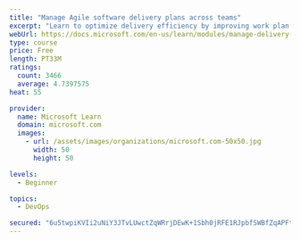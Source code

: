 ```yaml
---
title: "Manage Agile software delivery plans across teams"
excerpt: "Learn to optimize delivery efficiency by improving work plan visibility across teams."
webUrl: https://docs.microsoft.com/en-us/learn/modules/manage-delivery-plans/
type: course
price: Free
length: PT33M
ratings:
  count: 3466
  average: 4.7397575
heat: 55

provider:
  name: Microsoft Learn
  domain: microsoft.com
  images:
    - url: /assets/images/organizations/microsoft.com-50x50.jpg
      width: 50
      height: 50

levels:
  - Beginner

topics:
  - DevOps

secured: "6u5twpiKVIi2uNiY3JTvLUwctZqWRrjDEwK+1Sbh0jRFE1RJpbfSWBfZqAPFt4F7DKzIVRAIQZpe3GK1sJzM6HNj7l7f9WmHj2k2+316llLbLiNE9C5lqG30dzscVUpS6jLrnA2Ppmg9wa78aHJNsNsMWPJLjBeZKRTw5VKVRczK0as/q5Q5tfdkmam+fcoHmikFvZJBYi1uKl3t3JtbKhm1iDw+xjnETYEbV2mdMjPTBha+ag19i077Nf8i/s/llkd5UWl+1LER3GCZ3CoYra2DOiY5ARq96V96q8KkNfo9Cr1qWO97XMizUBtshyvCnmum58zywYJUc8fLYcrIgwXJaWF/GvuVpEsHhcGPlvtowthRaN7jBPM1ZUPCvGEM3CD16F7WiCKaeI9VM2l7zYnLILyDAy8fnT7cRRBy9nM=;/4b9l1vEMUWn4ZD6AkRaLA=="
---
```



